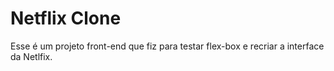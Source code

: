# Netflix Clone

Esse é um projeto front-end que fiz para testar flex-box e recriar a interface da Netlfix.
